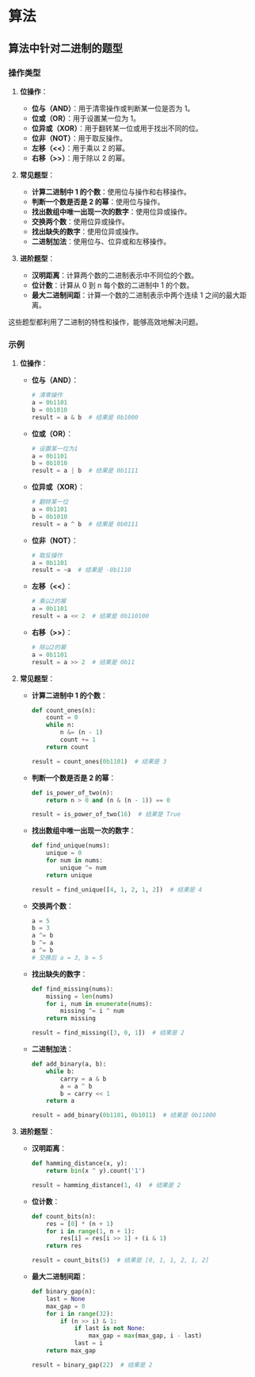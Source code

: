 # 算法

## 算法中针对二进制的题型

<!-- notecardId: 1735833685516 -->

### 操作类型

1. **位操作**：

   - **位与（AND）**：用于清零操作或判断某一位是否为 1。
   - **位或（OR）**：用于设置某一位为 1。
   - **位异或（XOR）**：用于翻转某一位或用于找出不同的位。
   - **位非（NOT）**：用于取反操作。
   - **左移（<<）**：用于乘以 2 的幂。
   - **右移（>>）**：用于除以 2 的幂。

2. **常见题型**：

   - **计算二进制中 1 的个数**：使用位与操作和右移操作。
   - **判断一个数是否是 2 的幂**：使用位与操作。
   - **找出数组中唯一出现一次的数字**：使用位异或操作。
   - **交换两个数**：使用位异或操作。
   - **找出缺失的数字**：使用位异或操作。
   - **二进制加法**：使用位与、位异或和左移操作。

3. **进阶题型**：
   - **汉明距离**：计算两个数的二进制表示中不同位的个数。
   - **位计数**：计算从 0 到 n 每个数的二进制中 1 的个数。
   - **最大二进制间距**：计算一个数的二进制表示中两个连续 1 之间的最大距离。

这些题型都利用了二进制的特性和操作，能够高效地解决问题。

### 示例

1. **位操作**：

   - **位与（AND）**：

     ```python
     # 清零操作
     a = 0b1101
     b = 0b1010
     result = a & b  # 结果是 0b1000
     ```

   - **位或（OR）**：

     ```python
     # 设置某一位为1
     a = 0b1101
     b = 0b1010
     result = a | b  # 结果是 0b1111
     ```

   - **位异或（XOR）**：

     ```python
     # 翻转某一位
     a = 0b1101
     b = 0b1010
     result = a ^ b  # 结果是 0b0111
     ```

   - **位非（NOT）**：

     ```python
     # 取反操作
     a = 0b1101
     result = ~a  # 结果是 -0b1110
     ```

   - **左移（<<）**：

     ```python
     # 乘以2的幂
     a = 0b1101
     result = a << 2  # 结果是 0b110100
     ```

   - **右移（>>）**：
     ```python
     # 除以2的幂
     a = 0b1101
     result = a >> 2  # 结果是 0b11
     ```

2. **常见题型**：

   - **计算二进制中 1 的个数**：

     ```python
     def count_ones(n):
         count = 0
         while n:
             n &= (n - 1)
             count += 1
         return count

     result = count_ones(0b1101)  # 结果是 3
     ```

   - **判断一个数是否是 2 的幂**：

     ```python
     def is_power_of_two(n):
         return n > 0 and (n & (n - 1)) == 0

     result = is_power_of_two(16)  # 结果是 True
     ```

   - **找出数组中唯一出现一次的数字**：

     ```python
     def find_unique(nums):
         unique = 0
         for num in nums:
             unique ^= num
         return unique

     result = find_unique([4, 1, 2, 1, 2])  # 结果是 4
     ```

   - **交换两个数**：

     ```python
     a = 5
     b = 3
     a ^= b
     b ^= a
     a ^= b
     # 交换后 a = 3, b = 5
     ```

   - **找出缺失的数字**：

     ```python
     def find_missing(nums):
         missing = len(nums)
         for i, num in enumerate(nums):
             missing ^= i ^ num
         return missing

     result = find_missing([3, 0, 1])  # 结果是 2
     ```

   - **二进制加法**：

     ```python
     def add_binary(a, b):
         while b:
             carry = a & b
             a = a ^ b
             b = carry << 1
         return a

     result = add_binary(0b1101, 0b1011)  # 结果是 0b11000
     ```

3. **进阶题型**：

   - **汉明距离**：

     ```python
     def hamming_distance(x, y):
         return bin(x ^ y).count('1')

     result = hamming_distance(1, 4)  # 结果是 2
     ```

   - **位计数**：

     ```python
     def count_bits(n):
         res = [0] * (n + 1)
         for i in range(1, n + 1):
             res[i] = res[i >> 1] + (i & 1)
         return res

     result = count_bits(5)  # 结果是 [0, 1, 1, 2, 1, 2]
     ```

   - **最大二进制间距**：

     ```python
     def binary_gap(n):
         last = None
         max_gap = 0
         for i in range(32):
             if (n >> i) & 1:
                 if last is not None:
                     max_gap = max(max_gap, i - last)
                 last = i
         return max_gap

     result = binary_gap(22)  # 结果是 2
     ```
